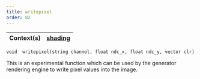 ```yaml
---
title: writepixel
order: 82
---
```

| Context(s) | [shading](../contexts/shading.html) |
| --- | --- |

`void  writepixel(string channel, float ndc_x, float ndc_y, vector clr)`

This is an experimental function which can be used by the generator rendering engine to write pixel values into the image.
